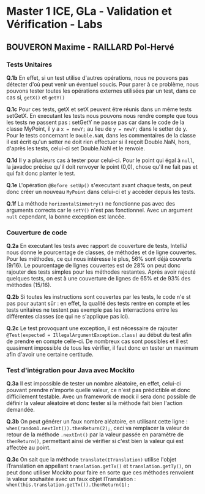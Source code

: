 # Master 1 ICE, GLa - Validation et Vérification - Labs
## BOUVERON Maxime - RAILLARD Pol-Hervé

### Tests Unitaires

**Q.1b** En effet, si un test utilise d'autres opérations, nous ne pouvons pas détecter d'où peut venir un éventuel soucis. Pour parer à ce problème, nous pouvons tester toutes les opérations externes utilisées par un test, dans ce cas si, `getX()` et `getY()`

**Q.1c** Pour ces tests, getX et setX peuvent être réunis dans un même tests setGetX. En executant les tests nous pouvons nous rendre compte que tous les tests ne passent pas : setGetY ne passe pas car dans le code de la classe MyPoint, il y a `x = newY;` au lieu de `y = newY;` dans le setter de y.
Pour le tests concernant le `Double.NaN`, dans les commentaires de la classe il est écrit qu'un setter ne doit rien effectuer si il reçoit Double.NaN, hors, d'après les tests, celui-ci set Double.NaN et le renvoie.

**Q.1d** Il y a plusieurs cas à tester pour celui-ci. Pour le point qui égal à `null`, la javadoc précise qu'il doit renvoyer le point (0,0), chose qu'il ne fait pas et qui fait donc planter le test.

**Q.1e** L'opération `@Before setUp()` s'executant avant chaque tests, on peut donc créer un nouveau `MyPoint` dans celui-ci et y accèder depuis les tests.

**Q.1f** La méthode `horizontalSimmetry()` ne fonctionne pas avec des arguments corrects car le `setY()` n'est pas fonctionnel. Avec un argument `null` cependant, la bonne exception est lancée.

### Couverture de code

**Q.2a** En executant les tests avec rapport de couverture de tests, IntelliJ nous donne le pourcentage de classes, de méthodes et de ligne couvertes. Pour les méthodes, ce qui nous intéresse le plus, 56% sont déjà couverts (9/16). Le pourcentage de lignes couvertes est de 28% on peut donc rajouter des tests simples pour les méthodes restantes.
Après avoir rajouté quelques tests, on est à une couverture de lignes de 65% et de 93% des méthodes (15/16).

**Q.2b** Si toutes les instructions sont couvertes par les tests, le code n'e st pas pour autant sûr : en effet, la qualité des tests rentre en compte et les tests unitaires ne testent pas exemple pas les interractions entre les différentes classes (ce qui ne s'applique pas ici).

**Q.2c** Le test provoquant une exception, il est nécessaire de rajouter `@Test(expected = IllegalArgumentException.class)` au début du test afin de prendre en compte celle-ci. De nombreux cas sont possibles et il est quasiment impossible de tous les vérifier, il faut donc en tester un maximum afin d'avoir une certaine certitude.

### Test d'intégration pour Java avec Mockito

**Q.3a** Il est impossible de tester un nombre aléatoire, en effet, celui-ci pouvant prendre n'importe quelle valeur, ce n'est pas prédictible et donc difficilement testable. Avec un framework de mock il sera donc possible de définir la valeur aléatoire et donc tester si la méthode fait bien l'action demandée.

**Q.3b** On peut générer un faux nombre aléatoire, en utilisant cette ligne : `when(random1.nextInt()).thenReturn(2);`, ceci va remplacer la valeur de retour de la méthode `.nextInt()` par la valeur passée en paramètre de `thenReturn()`, permettant ainsi de vérifier si c'est bien la valeur qui est affectée au point.

**Q.3c** On sait que la méthode `translate(ITranslation)` utilise l'objet ITranslation en appellant `translation.getTx()` et `translation.getTy()`, on peut donc utiliser Mockito pour faire en sorte que ces méthodes renvoient la valeur souhaitée avec un faux objet ITranslation : `when(this.translation.getTx()).thenReturn(1);` 

